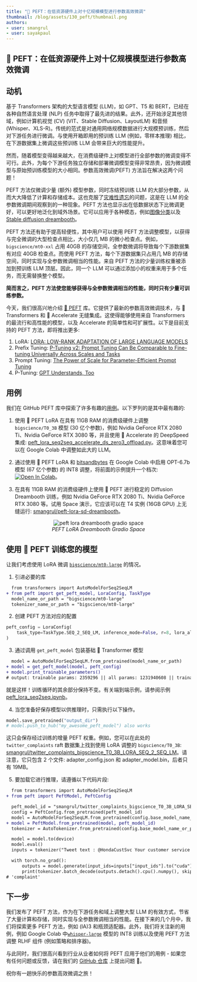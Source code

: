 ```yaml
---
title: "🤗 PEFT：在低资源硬件上对十亿规模模型进行参数高效微调"
thumbnail: /blog/assets/130_peft/thumbnail.png
authors:
- user: smangrul
- user: sayakpaul
---
```


## 🤗 PEFT：在低资源硬件上对十亿规模模型进行参数高效微调


## 动机

基于 Transformers 架构的大型语言模型 (LLM)，如 GPT、T5 和 BERT，已经在各种自然语言处理 (NLP) 任务中取得了最先进的结果。此外，还开始涉足其他领域，例如计算机视觉 (CV) (VIT、Stable Diffusion、LayoutLM) 和音频 (Whisper、XLS-R)。传统的范式是对通用网络规模数据进行大规模预训练，然后对下游任务进行微调。与使用开箱即用的预训练 LLM (例如，零样本推理) 相比，在下游数据集上微调这些预训练 LLM 会带来巨大的性能提升。

然而，随着模型变得越来越大，在消费级硬件上对模型进行全部参数的微调变得不可行。此外，为每个下游任务独立存储和部署微调模型变得非常昂贵，因为微调模型与原始预训练模型的大小相同。参数高效微调(PEFT) 方法旨在解决这两个问题！

PEFT 方法仅微调少量 (额外) 模型参数，同时冻结预训练 LLM 的大部分参数，从而大大降低了计算和存储成本。这也克服了[灾难性遗忘](https://huggingface.co/papers/1312.6211)的问题，这是在 LLM 的全参数微调期间观察到的一种现象。PEFT 方法也显示出在低数据状态下比微调更好，可以更好地泛化到域外场景。它可以应用于各种模态，例如[图像分类](https://github.com/huggingface/peft/tree/main/examples/image_classification)以及 [Stable diffusion dreambooth](https://github.com/huggingface/peft/tree/main/examples/lora_dreambooth)。

PEFT 方法还有助于提高轻便性，其中用户可以使用 PEFT 方法调整模型，以获得与完全微调的大型检查点相比，大小仅几 MB 的微小检查点。例如， `bigscience/mt0-xxl` 占用 40GB 的存储空间，全参数微调将导致每个下游数据集有对应 40GB 检查点。而使用 PEFT 方法，每个下游数据集只占用几 MB 的存储空间，同时实现与全参数微调相当的性能。来自 PEFT 方法的少量训练权重被添加到预训练 LLM 顶层。因此，同一个 LLM 可以通过添加小的权重来用于多个任务，而无需替换整个模型。

**简而言之，PEFT 方法使您能够获得与全参数微调相当的性能，同时只有少量可训练参数。**

今天，我们很高兴地介绍 [🤗 PEFT](https://github.com/huggingface/peft) 库。它提供了最新的参数高效微调技术，与 🤗 Transformers 和 🤗 Accelerate 无缝集成。这使得能够使用来自 Transformers 的最流行和高性能的模型，以及 Accelerate 的简单性和可扩展性。以下是目前支持的 PEFT 方法，即将推出更多:

1. LoRA: [LORA: LOW-RANK ADAPTATION OF LARGE LANGUAGE MODELS](https://huggingface.co/papers/2106.09685)
2. Prefix Tuning: [P-Tuning v2: Prompt Tuning Can Be Comparable to Fine-tuning Universally Across Scales and Tasks](https://huggingface.co/papers/2110.07602)
3. Prompt Tuning: [The Power of Scale for Parameter-Efficient Prompt Tuning](https://huggingface.co/papers/2104.08691) 
4. P-Tuning: [GPT Understands, Too](https://huggingface.co/papers/2103.10385) 

## 用例

我们在 GitHub PEFT 库中探索了许多有趣的[用例](https://github.com/huggingface/peft#use-cases)。以下罗列的是其中最有趣的:

1. 使用 🤗 PEFT LoRA 在具有 11GB RAM 的消费级硬件上调整 `bigscience/T0_3B` 模型 (30 亿个参数)，例如 Nvidia GeForce RTX 2080 Ti、Nvidia GeForce RTX 3080 等，并且使用 🤗 Accelerate 的 DeepSpeed 集成: [peft_lora_seq2seq_accelerate_ds_zero3_offload.py](https://github.com/huggingface/peft/blob/main/examples/conditional_generation/peft_lora_seq2seq_accelerate_ds_zero3_offload.py)。这意味着您可以在 Google Colab 中调整如此大的 LLM。

2. 通过使用 🤗 PEFT LoRA 和 [bitsandbytes](https://github.com/TimDettmers/bitsandbytes) 在 Google Colab 中启用 OPT-6.7b 模型 (67 亿个参数) 的 INT8 调整，将前面的示例提升一个档次: [![Open In Colab](https://colab.research.google.com/assets/colab-badge.svg)](https://colab.research.google.com/drive/1jCkpikz0J2o20FBQmYmAGdiKmJGOMo-o?usp=sharing)。

3. 在具有 11GB RAM 的消费级硬件上使用 🤗 PEFT 进行稳定的 Diffusion Dreambooth 训练，例如 Nvidia GeForce RTX 2080 Ti、Nvidia GeForce RTX 3080 等。试用 Space 演示，它应该可以在 T4 实例 (16GB GPU) 上无缝运行: [smangrul/peft-lora-sd-dreambooth](https://huggingface.co/spaces/smangrul/peft-lora-sd-dreambooth)。

<p align="center">
    <img src="https://huggingface.co/datasets/huggingface/documentation-images/resolve/main/peft/peft_lora_dreambooth_gradio_space.png" alt="peft lora dreambooth gradio space"><br>
    <em>PEFT LoRA Dreambooth Gradio Space</em>
</p>

## 使用 🤗 PEFT 训练您的模型

让我们考虑使用 LoRA 微调 [`bigscience/mt0-large`](https://huggingface.co/bigscience/mt0-large) 的情况。

1. 引进必要的库

```diff
  from transformers import AutoModelForSeq2SeqLM
+ from peft import get_peft_model, LoraConfig, TaskType
  model_name_or_path = "bigscience/mt0-large"
  tokenizer_name_or_path = "bigscience/mt0-large"
```

2. 创建 PEFT 方法对应的配置
```py
peft_config = LoraConfig(
    task_type=TaskType.SEQ_2_SEQ_LM, inference_mode=False, r=8, lora_alpha=32, lora_dropout=0.1
)
```

3. 通过调用 `get_peft_model` 包装基础 🤗 Transformer 模型
```diff
  model = AutoModelForSeq2SeqLM.from_pretrained(model_name_or_path)
+ model = get_peft_model(model, peft_config)
+ model.print_trainable_parameters()
# output: trainable params: 2359296 || all params: 1231940608 || trainable%: 0.19151053100118282
```

就是这样！训练循环的其余部分保持不变。有关端到端示例，请参阅示例 [peft_lora_seq2seq.ipynb](https://github.com/huggingface/peft/blob/main/examples/conditional_generation/peft_lora_seq2seq.ipynb)。

4. 当您准备好保存模型以供推理时，只需执行以下操作。
```py
model.save_pretrained("output_dir") 
# model.push_to_hub("my_awesome_peft_model") also works
```

这只会保存经过训练的增量 PEFT 权重。例如，您可以在此处的 `twitter_complaints` raft 数据集上找到使用 LoRA 调整的 `bigscience/T0_3B`: [smangrul/twitter_complaints_bigscience_T0_3B_LORA_SEQ_2_SEQ_LM](https://huggingface.co/smangrul/twitter_complaints_bigscience_T0_3B_LORA_SEQ_2_SEQ_LM)。请注意，它只包含 2 个文件: adapter_config.json 和 adapter_model.bin，后者只有 19MB。

5. 要加载它进行推理，请遵循以下代码片段:
```diff
  from transformers import AutoModelForSeq2SeqLM
+ from peft import PeftModel, PeftConfig

  peft_model_id = "smangrul/twitter_complaints_bigscience_T0_3B_LORA_SEQ_2_SEQ_LM"
  config = PeftConfig.from_pretrained(peft_model_id)
  model = AutoModelForSeq2SeqLM.from_pretrained(config.base_model_name_or_path)
+ model = PeftModel.from_pretrained(model, peft_model_id)
  tokenizer = AutoTokenizer.from_pretrained(config.base_model_name_or_path)

  model = model.to(device)
  model.eval()
  inputs = tokenizer("Tweet text : @HondaCustSvc Your customer service has been horrible during the recall process. I will never purchase a Honda again. Label :", return_tensors="pt")

  with torch.no_grad():
      outputs = model.generate(input_ids=inputs["input_ids"].to("cuda"), max_new_tokens=10)
      print(tokenizer.batch_decode(outputs.detach().cpu().numpy(), skip_special_tokens=True)[0])
# 'complaint'
```

## 下一步

我们发布了 PEFT 方法，作为在下游任务和域上调整大型 LLM 的有效方式，节省了大量计算和存储，同时实现与全参数微调相当的性能。在接下来的几个月中，我们将探索更多 PEFT 方法，例如 (IA)3 和瓶颈适配器。此外，我们将关注新的用例，例如 Google Colab 中[`whisper-large`](https://huggingface.co/openai/whisper-large) 模型的 INT8 训练以及使用 PEFT 方法调整 RLHF 组件 (例如策略和排序器)。

与此同时，我们很高兴看到行业从业者如何将 PEFT 应用于他们的用例 - 如果您有任何问题或反馈，请在我们的 [GitHub 仓库](https://github.com/huggingface/peft) 上提出问题 🤗。

祝你有一趟快乐的参数高效微调之旅！
